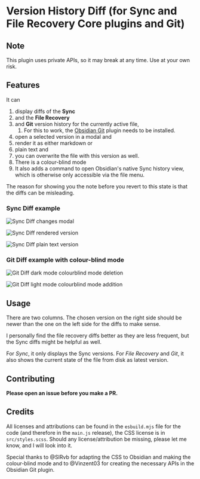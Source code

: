 # Version History Diff (for Sync and File Recovery Core plugins and Git)

## Note

This plugin uses private APIs, so it may break at any time. Use at your own risk.

## Features

It can 

1. display diffs of the **Sync** 
2. and the **File Recovery** 
3. and **Git** version history for the currently active file, 
   1. For this to work, the [Obsidian Git](https://obsidian.md/plugins?id=obsidian-git) plugin needs to be installed.
4. open a selected version in a modal and 
5. render it as either markdown or 
6. plain text and 
7. you can overwrite the file with this version as well. 
8. There is a colour-blind mode
9. It also adds a command to open Obsidian's native Sync history view, which is otherwise only accessible via the file menu.

The reason for showing you the note before you revert to this state is that the diffs can be misleading.

### Sync Diff example

![Sync Diff changes modal](https://github.com/kometenstaub/obsidian-version-history-diff/blob/main/demo/sync-diff.png)

![Sync Diff rendered version](https://github.com/kometenstaub/obsidian-version-history-diff/blob/main/demo/sync-diff-2.png)

![Sync Diff plain text version](https://github.com/kometenstaub/obsidian-version-history-diff/blob/main/demo/sync-diff-3.png)

### Git Diff example with colour-blind mode

![Git Diff dark mode colourblind mode deletion](https://github.com/kometenstaub/obsidian-version-history-diff/blob/main/demo/git-diff-colorblind.png)

![Git Diff light mode colourblind mode addition](https://github.com/kometenstaub/obsidian-version-history-diff/blob/main/demo/git-diff-colorblind-light.png)

## Usage

There are two columns. The chosen version on the right side should be newer than the one on the left side for the diffs to make sense.

I personally find the file recovery diffs better as they are less frequent, but the Sync diffs might be helpful as well.

For *Sync*, it only displays the Sync versions. For *File Recovery* and *Git*, it also shows the current state of the file from disk as latest version.


## Contributing

**Please open an issue before you make a PR.**

## Credits

All licenses and attributions can be found in the `esbuild.mjs` file for the code (and therefore in the `main.js` release), the CSS license is in `src/styles.scss`. Should any license/attribution be missing, please let me know, and I will look into it.


Special thanks to @SlRvb for adapting the CSS to Obsidian and making the colour-blind mode and to @Vinzent03 for creating the necessary APIs in the Obsidian Git plugin.
